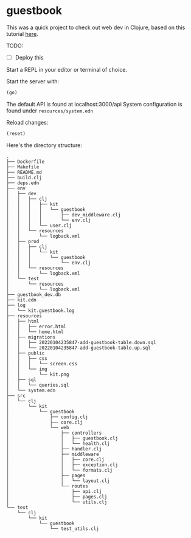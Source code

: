 # guestbook

This was a quick project to check out web dev in Clojure, based on this
tutorial [here](https://kit-clj.github.io/docs/guestbook.html). 

TODO: 
- [ ] Deploy this 

Start a REPL in your editor or terminal of choice.

Start the server with:

```clojure
(go)
```

The default API is found at localhost:3000/api
System configuration is found under `resources/system.edn`

Reload changes:

```clojure
(reset)
```

Here's the directory structure: 

```
.
├── Dockerfile
├── Makefile
├── README.md
├── build.clj
├── deps.edn
├── env
│   ├── dev
│   │   ├── clj
│   │   │   ├── kit
│   │   │   │   └── guestbook
│   │   │   │       ├── dev_middleware.clj
│   │   │   │       └── env.clj
│   │   │   └── user.clj
│   │   └── resources
│   │       └── logback.xml
│   ├── prod
│   │   ├── clj
│   │   │   └── kit
│   │   │       └── guestbook
│   │   │           └── env.clj
│   │   └── resources
│   │       └── logback.xml
│   └── test
│       └── resources
│           └── logback.xml
├── guestbook_dev.db
├── kit.edn
├── log
│   └── kit.guestbook.log
├── resources
│   ├── html
│   │   ├── error.html
│   │   └── home.html
│   ├── migrations
│   │   ├── 20220104235847-add-guestbook-table.down.sql
│   │   └── 20220104235847-add-guestbook-table.up.sql
│   ├── public
│   │   ├── css
│   │   │   └── screen.css
│   │   └── img
│   │       └── kit.png
│   ├── sql
│   │   └── queries.sql
│   └── system.edn
├── src
│   └── clj
│       └── kit
│           └── guestbook
│               ├── config.clj
│               ├── core.clj
│               └── web
│                   ├── controllers
│                   │   ├── guestbook.clj
│                   │   └── health.clj
│                   ├── handler.clj
│                   ├── middleware
│                   │   ├── core.clj
│                   │   ├── exception.clj
│                   │   └── formats.clj
│                   ├── pages
│                   │   └── layout.clj
│                   └── routes
│                       ├── api.clj
│                       ├── pages.clj
│                       └── utils.clj
└── test
    └── clj
        └── kit
            └── guestbook
                └── test_utils.clj

```



